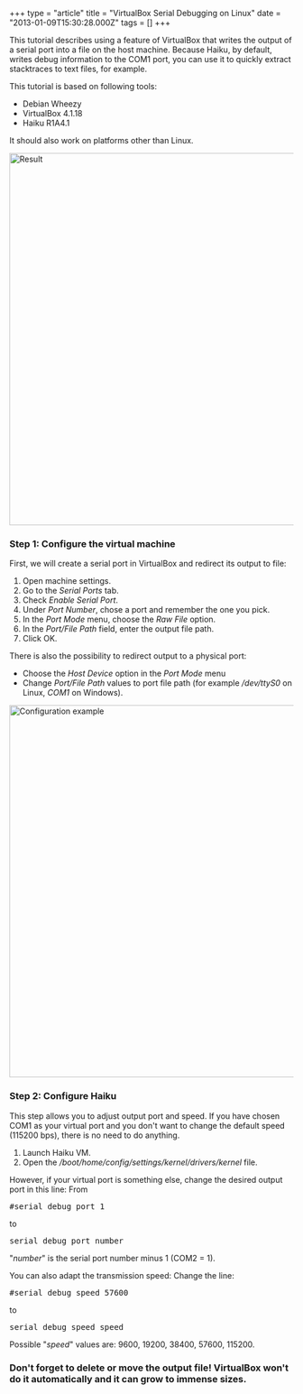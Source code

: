 +++
type = "article"
title = "VirtualBox Serial Debugging on Linux"
date = "2013-01-09T15:30:28.000Z"
tags = []
+++

This tutorial describes using a feature of VirtualBox that writes the output of a serial port into a file on the host machine. Because Haiku, by default, writes debug information to the COM1 port, you can use it to quickly extract stacktraces to text files, for example.

This tutorial is based on following tools:
<ul>
 <li>Debian Wheezy</li>
 <li>VirtualBox 4.1.18</li>
 <li>Haiku R1A4.1</li>
</ul>

It should also work on platforms other than Linux.

<img alt="Result" width="660" src="https://sites.google.com/site/nyhusr/Home/haiku-os-files/haikuarticles/virtualbox-linux-debugging/image1.png" />

<h3 id="part_vm">Step 1: Configure the virtual machine</h3>
First, we will create a serial port in VirtualBox and redirect its output to file:
<ol>
 <li>Open machine settings.</li>
 <li>Go to the <em>Serial Ports</em> tab.</li>
 <li>Check <em>Enable Serial Port</em>.</li>
 <li>Under <em>Port Number</em>, chose a port and remember the one you pick.</li>
 <li>In the <em>Port Mode</em> menu, choose the <em>Raw File</em> option.</li>
 <li>In the <em>Port/File Path</em> field, enter the output file path.</li>
 <li>Click OK.</li>
</ol>

<div class="alert alert-info">There is also the possibility to redirect output to a physical port:
<ul>
 <li>Choose the <em>Host Device</em> option in the <em>Port Mode</em> menu</li>
 <li>Change <em>Port/File Path</em> values to port file path (for example <em>/dev/ttyS0</em> on Linux, <em>COM1</em> on Windows).</li>
</ul>
</div>

<img alt="Configuration example" width="660" src="https://sites.google.com/site/nyhusr/Home/haiku-os-files/haikuarticles/virtualbox-linux-debugging/image2.png" />

<h3 id="part_haiku">Step 2: Configure Haiku</h3>
This step allows you to adjust output port and speed. If you have chosen COM1 as your virtual port and you don't want to change the default speed (115200 bps), there is no need to do anything.
<ol>
 <li>Launch Haiku VM.</li>
 <li>Open the <em>/boot/home/config/settings/kernel/drivers/kernel</em> file.</li>
</ol>
However, if your virtual port is something else, change the desired output port in this line:
From
<pre>#serial_debug_port 1</pre>
to
<pre>serial_debug_port number</pre>

"<em>number</em>" is the serial port number minus 1 (COM2 = 1).

You can also adapt the  transmission speed:
Change the line:
<pre>#serial_debug_speed 57600</pre>
to
<pre>serial_debug_speed speed</pre>
Possible "<em>speed</em>" values are: 9600, 19200, 38400, 57600, 115200.

<h3 id="part_finish>The End</h3>
<div class="alert alert-warning">Don't forget to delete or move the output file! VirtualBox won't do it automatically and it can grow to immense sizes.</div>
